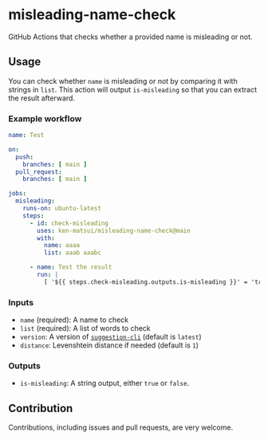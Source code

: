 # misleading-name-check

GitHub Actions that checks whether a provided name is misleading or not.

## Usage

You can check whether `name` is misleading or not by comparing it with strings in `list`.
This action will output `is-misleading` so that you can extract the result afterward.

### Example workflow

```yaml
name: Test

on:
  push:
    branches: [ main ]
  pull_request:
    branches: [ main ]

jobs:
  misleading:
    runs-on: ubuntu-latest
    steps:
      - id: check-misleading
        uses: ken-matsui/misleading-name-check@main
        with:
          name: aaaa
          list: aaab aaabc

      - name: Test the result
        run: |
          [ '${{ steps.check-misleading.outputs.is-misleading }}' = 'true' ]
```

### Inputs

* `name` (required): A name to check
* `list` (required): A list of words to check
* `version`: A version of [`suggestion-cli`](https://github.com/ken-matsui/suggestion-cli) (default is `latest`)
* `distance`: Levenshtein distance if needed (default is `1`)

### Outputs

* `is-misleading`: A string output, either `true` or `false`.

## Contribution

Contributions, including issues and pull requests, are very welcome.
